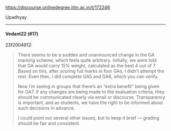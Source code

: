 https://discourse.onlinedegree.iitm.ac.in/t/172246

Upadhyay</p><hr>

<h4>Vedant22 (#17)</h4>
<aside class="quote group-ds-students" data-post="7" data-topic="172246" data-username="23f2004912">
<div class="title">
<div class="quote-controls"></div>
 23f2004912:</div>
<blockquote>
<p>There seems to be a sudden and unannounced change in the GA marking scheme, which feels quite arbitrary. Initially, we were told that GA would carry 15% weight, calculated as the best 4 out of 7. Based on this, after scoring full marks in four GAs, I didn’t attempt the rest. Even then, I did complete GA5 and GA6, which you can verify.</p>
<p>Now I’m seeing in groups that there’s an “extra benefit” being given for GA7. If any changes are being made to the evaluation criteria, they should be communicated clearly via email or discourse. Transparency is important, and as students, we have the right to be informed about such decisions in advance.</p>
<p>I could point out several other issues, but to keep it brief — grading should be fair and consistent.